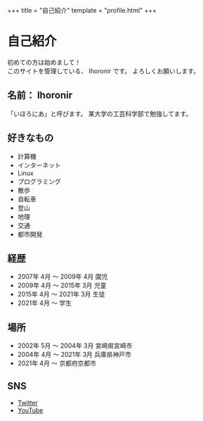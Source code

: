 +++
title = "自己紹介"
template = "profile.html"
+++

# 自己紹介

初めての方は始めまして！<br>このサイトを管理している、 Ihoronir です。 よろしくお願いします。

## 名前： Ihoronir

「いほろにあ」と呼びます。 某大学の工芸科学部で勉強してます。

## 好きなもの

- 計算機
- インターネット
- Linux
- プログラミング
- 散歩
- 自転車
- 登山
- 地理
- 交通
- 都市開発

## 経歴

- 2007年 4月 〜 2009年 4月 園児
- 2009年 4月 〜 2015年 3月 児童
- 2015年 4月 〜 2021年 3月 生徒
- 2021年 4月 〜 学生

## 場所

- 2002年 5月 〜 2004年 3月 宮崎県宮崎市
- 2004年 4月 〜 2021年 3月 兵庫県神戸市
- 2021年 4月 〜 京都府京都市

## SNS

- [Twitter](https://twitter.com/ihoronir)
- [YouTube](https://www.youtube.com/channel/UCJYax_DyVn2sCEushiQm0Fw)

